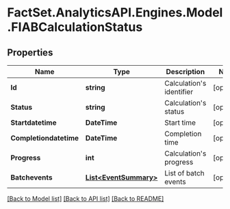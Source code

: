 # FactSet.AnalyticsAPI.Engines.Model.FIABCalculationStatus

## Properties

Name | Type | Description | Notes
------------ | ------------- | ------------- | -------------
**Id** | **string** | Calculation&#39;s identifier | [optional] 
**Status** | **string** | Calculation&#39;s status | [optional] 
**Startdatetime** | **DateTime** | Start time | [optional] 
**Completiondatetime** | **DateTime** | Completion time | [optional] 
**Progress** | **int** | Calculation&#39;s progress | [optional] 
**Batchevents** | [**List&lt;EventSummary&gt;**](EventSummary.md) | List of batch events | [optional] 

[[Back to Model list]](../README.md#documentation-for-models) [[Back to API list]](../README.md#documentation-for-api-endpoints) [[Back to README]](../README.md)

